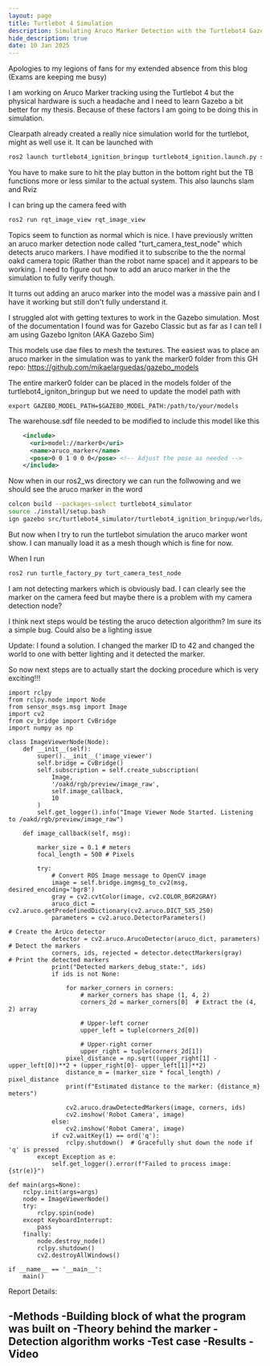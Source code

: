 ```yaml
---
layout: page
title: Turtlebot 4 Simulation
description: Simulating Aruco Marker Detection with the Turtlebot4 Gazebo Simulation
hide_description: true
date: 10 Jan 2025
---
```

Apologies to my legions of fans for my extended absence from this blog (Exams are keeping me busy)

I am working on Aruco Marker tracking using the Turtlebot 4 but the physical hardware is such a headache and I need to learn Gazebo a bit better for my thesis. Because of these factors I am going to be doing this in simulation. 

Clearpath already created a really nice simulation world for the turtlebot, might as well use it. It can be launched with 


```bash
ros2 launch turtlebot4_ignition_bringup turtlebot4_ignition.launch.py slam:=true nav2:=true rviz:=true localization:=true
```

You have to make sure to hit the play button in the bottom right but the TB functions more or less similar to the actual system. This also launchs slam and Rviz 

I can bring up the camera feed with

```bash
ros2 run rqt_image_view rqt_image_view
```

Topics seem to function as normal which is nice. I have previously written an aruco marker detection node called "turt_camera_test_node" which detects aruco markers. I have modified it to subscribe to the the normal oakd camera topic (Rather than the robot name space) and it appears to be working. I need to figure out how to add an aruco marker in the the simulation to fully verify though. 

It turns out adding an aruco marker into the model was a massive pain and I have it working but still don't fully understand it.

I struggled alot with getting textures to work in the Gazebo simulation. Most of the documentation I found was for Gazebo Classic but as far as I can tell I am using Gazebo Igniton (AKA Gazebo Sim)

This models use dae files to mesh the textures. The easiest was to place an aruco marker in the simulation was to yank the marker0 folder from this GH repo: https://github.com/mikaelarguedas/gazebo_models

The entire marker0 folder can be placed in the models folder of the turtlebot4_igniton_bringup but we need to update the model path with 

```
export GAZEBO_MODEL_PATH=$GAZEBO_MODEL_PATH:/path/to/your/models
```


The warehouse.sdf file needed to be modified to include this model like this

```XML
    <include>
      <uri>model://marker0</uri>
      <name>aruco_marker</name>
      <pose>0 0 1 0 0 0</pose> <!-- Adjust the pose as needed -->
    </include>

```

Now when in our ros2_ws directory we can run the follwowing and we should see the aruco marker in the word 

```bash
colcon build --packages-select turtlebot4_simulator 
source ./install/setup.bash
ign gazebo src/turtlebot4_simulator/turtlebot4_ignition_bringup/worlds/warehouse.sdf 
```


But now when I try to run the turtlebot simulation the aruco marker wont show. I can manually load it as a mesh though which is fine for now. 

When I run

```bash
ros2 run turtle_factory_py turt_camera_test_node
```

I am not detecting markers which is obviously bad. I can clearly see the marker on the camera feed but maybe there is a problem with my camera detection node? 

I think next steps would be testing the aruco detection algorithm? Im sure its a simple bug. Could also be a lighting issue

Update: I found a solution. I changed the marker ID to 42 and changed the world to one with better lighting and it detected the marker. 

So now next steps are to actually start the docking procedure which is very exciting!!!

```
import rclpy
from rclpy.node import Node
from sensor_msgs.msg import Image
import cv2
from cv_bridge import CvBridge
import numpy as np

class ImageViewerNode(Node):
    def __init__(self):
        super().__init__('image_viewer')
        self.bridge = CvBridge()
        self.subscription = self.create_subscription(
            Image,
            '/oakd/rgb/preview/image_raw',
            self.image_callback,
            10
        )
        self.get_logger().info("Image Viewer Node Started. Listening to /oakd/rgb/preview/image_raw")

    def image_callback(self, msg):

        marker_size = 0.1 # meters
        focal_length = 500 # Pixels

        try:
            # Convert ROS Image message to OpenCV image
            image = self.bridge.imgmsg_to_cv2(msg, desired_encoding='bgr8')
            gray = cv2.cvtColor(image, cv2.COLOR_BGR2GRAY)
            aruco_dict = cv2.aruco.getPredefinedDictionary(cv2.aruco.DICT_5X5_250)
            parameters = cv2.aruco.DetectorParameters()

# Create the ArUco detector
            detector = cv2.aruco.ArucoDetector(aruco_dict, parameters)
# Detect the markers
            corners, ids, rejected = detector.detectMarkers(gray)
# Print the detected markers
            print("Detected markers_debug_state:", ids)
            if ids is not None:
                
                for marker_corners in corners:
                    # marker_corners has shape (1, 4, 2)
                    corners_2d = marker_corners[0]  # Extract the (4, 2) array

                    # Upper-left corner
                    upper_left = tuple(corners_2d[0])

                    # Upper-right corner
                    upper_right = tuple(corners_2d[1])
                pixel_distance = np.sqrt((upper_right[1] - upper_left[0])**2 + (upper_right[0]- upper_left[1])**2)
                distance_m = (marker_size * focal_length) / pixel_distance
                print(f"Estimated distance to the marker: {distance_m} meters")

                cv2.aruco.drawDetectedMarkers(image, corners, ids)
                cv2.imshow('Robot Camera', image)
            else:
                cv2.imshow('Robot Camera', image)
            if cv2.waitKey(1) == ord('q'):
                rclpy.shutdown()  # Gracefully shut down the node if 'q' is pressed
        except Exception as e:
            self.get_logger().error(f"Failed to process image: {str(e)}")

def main(args=None):
    rclpy.init(args=args)
    node = ImageViewerNode()
    try:
        rclpy.spin(node)
    except KeyboardInterrupt:
        pass
    finally:
        node.destroy_node()
        rclpy.shutdown()
        cv2.destroyAllWindows()

if __name__ == '__main__':
    main()

```













































Report Details:

-Methods
-Building block of what the program was built on 
-Theory behind the marker
-Detection algorithm works
-Test case
-Results
-Video
-









